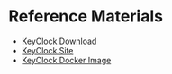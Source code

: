 


# Reference Materials
* [KeyClock Download](https://www.keycloak.org/downloads.html)
* [KeyClock Site](https://www.keycloak.org/)
* [KeyClock Docker Image](https://hub.docker.com/r/jboss/keycloak/tags)
